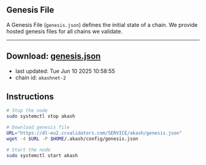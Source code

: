 ## Genesis File
A Genesis File (`genesis.json`) defines the initial state of a chain. We provide hosted genesis files for all chains we validate.

---
**Download: [genesis.json](https://dl-eu2.ccvalidators.com/SERVICE/akash/genesis.json)**
---

- last updated: Tue Jun 10 2025 10:58:55
- chain id: `akashnet-2`

## Instructions
```sh
# Stop the node
sudo systemctl stop akash

# Download genesis file
URL="https://dl-eu2.ccvalidators.com/SERVICE/akash/genesis.json"
wget -4 $URL -P $HOME/.akash/config/genesis.json

# Start the node
sudo systemctl start akash
```
